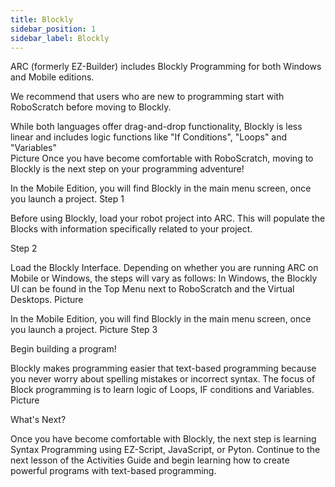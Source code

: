 ```yaml
---
title: Blockly
sidebar_position: 1
sidebar_label: Blockly
---
```


ARC (formerly EZ-Builder) includes Blockly Programming for both Windows and Mobile editions.

We recommend that users who are new to programming start with RoboScratch before moving to Blockly.

​While both languages offer drag-and-drop functionality, Blockly is less linear and includes logic functions like "If Conditions", "Loops" and "Variables"  
Picture
Once you have become comfortable with RoboScratch, moving to Blockly is the next step on your programming adventure!
​

In the Mobile Edition, you will find Blockly in the main menu screen, once you launch a project.
Step 1

Before using Blockly, load your robot project into ARC. This will populate the Blocks with information specifically related to your project.

Step 2

Load the Blockly Interface. Depending on whether you are running ARC on Mobile or Windows, the steps will vary as follows:
In Windows, the Blockly UI can be found in the Top Menu next to RoboScratch and the Virtual Desktops.
Picture

In the Mobile Edition, you will find Blockly in the main menu screen, once you launch a project.
Picture
Step 3

Begin building a program!

Blockly makes programming easier that text-based programming because you never worry about spelling mistakes or incorrect syntax. The focus of Block programming is to learn logic of Loops, IF conditions and Variables.
Picture

What's Next?

Once you have become comfortable with Blockly, the next step is learning Syntax Programming using EZ-Script, JavaScript, or Pyton. Continue to the next lesson of the Activities Guide and begin learning how to create powerful programs with text-based programming.

